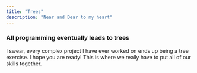 ```yaml
---
title: "Trees"
description: "Near and Dear to my heart"
---
```


### All programming eventually leads to trees
I swear, every complex project I have ever worked on ends up being a tree
exercise.  I hope you are ready!  This is where we really have to put all of
our skills together.

<br/>
<br/>
<br/>
<br/>
<br/>
<br/>
<br/>
<br/>
<br/>
<br/>
<br/>
<br/>
<br/>
<br/>



